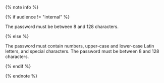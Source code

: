 {% note info %}

{% if audience != "internal" %}

The password must be between 8 and 128 characters.

{% else %}

The password must contain numbers, upper-case and lower-case Latin letters, and special characters. The password must be between 8 and 128 characters.

{% endif %}

{% endnote %}

